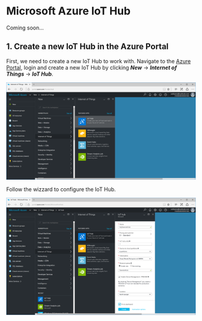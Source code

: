 # Microsoft Azure IoT Hub
Coming soon...

## 1. Create a new IoT Hub in the Azure Portal
First, we need to create a new IoT Hub to work with. Navigate to the [Azure Portal](https://portal.azure.com), login and create a new IoT Hub by clicking ***New*** -> ***Internet of Things*** -> ***IoT Hub***.

![Create an Azure IoT Hub](/Misc/azurecreateiothub.png)

Follow the wizzard to configure the IoT Hub.

![Create an Azure IoT Hub](/Misc/azureconfigureiothub.png)
